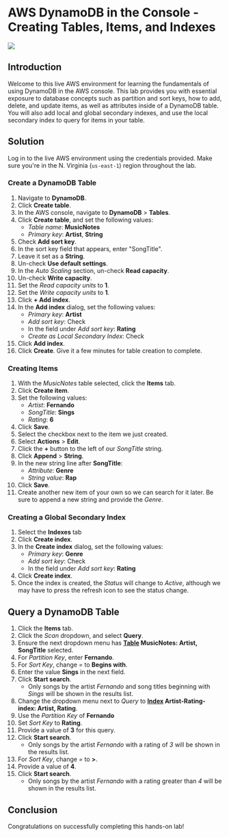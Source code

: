 # AWS DynamoDB in the Console - Creating Tables, Items, and Indexes
![](https://s3.amazonaws.com/assessment_engine/production/labs/236/lab_diagram_DynamoDB%20Data%20Loading.png?X-Amz-Algorithm=AWS4-HMAC-SHA256&X-Amz-Credential=ASIA3ETCCTRFJJ6IF4ON%2F20201020%2Fus-east-1%2Fs3%2Faws4_request&X-Amz-Date=20201020T163439Z&X-Amz-Expires=3600&X-Amz-SignedHeaders=host&X-Amz-Security-Token=IQoJb3JpZ2luX2VjEBQaCXVzLWVhc3QtMSJHMEUCIQDCFo46kErwAm3rXDunV9tuXs8bM0fEERtV0M8PwLQmpwIgEhiy1SZykLHrv4uRCCHRcCqqHZiHf6rsn6Zz7U6DT7wqowMIXBAAGgw3NjU3ODM2MTI0OTAiDB8ojxRjRdBM%2BWkHcyqAAyhjGdnrkVopcku6txh5npybNoyhNLa1Z59LCwncfjtFB16ZHKIdr1LF6w80TnhsGt%2B453sZr37gEwrzl3m2gCED5hnt0J7BseHjqKZ%2BQTktlXdpwmz8RSCmV9nh3xOftnmN0jnfNDfvlrfTRenB4z%2FWRIhKxGFmedJceN2DS2NhDyLGeKuq39Xb1hgBKVFVjBfiTrn1eRVv8OwgaWdqHXQBTS%2F22KqFxMQ9Bg0FIpW%2Birg4U4FR2yB7OgL%2BvOSHL22cDRWauiAMK509xQnGoUQcYa%2FyH6voTfEK%2BkU6OBv5FCfub1A2d91k%2B6F9J83Y2LI0K6Btw6%2FTybkTmVH8k%2BjnNZhaVazD0XjbHFLttIvpEZNlkdjbSnOlc6KVDHMhgNZjfEHJb7rOhE0DADGz2YTMj4wVVlnDbxxqyW6hDb1tdCHnbsAn0tr7ykBnFy83sKHueYLQ0w1IZgVS0wXMC7QBChfFKKB0V2DwucE0Pc2er3Xkw9NZ%2Fh2PFfjXvU%2FwbDC4ibv8BTrrARfnK4w%2Be0W8JYVTlb6AXeXCebxDQ1Kn2rZ87paAXD65tKCx8ACqI6%2B7MwMQnmWbrvxgeTOHeiJpA5ddDnotwMuerLsV%2F7WCYZJObEjofmQfAjhv%2F20eJl2JUZgtJJXF7SSvO0nOGsksYiRAsTjg3U37VcVgqWw%2Ba3t8ABKyH9bYKUrrHh8uiOf%2FT%2Fi1n%2BhAGHi7XBCBV2Fil7zkbUeX89gx2rTeRVWZv0s%2BNw2Rjn1ibFn565pDcG2%2FyijctUXJpAGTrYSJiYlcKpBtEqMvMNNfpTPVJQIq1J54vlnceOk06Z0iJJxir7584iY%3D&X-Amz-Signature=61995827c3a5c4005c51be6f094dea439bda11be6ec4f1a26e6cb86d71f551c6)

## Introduction

Welcome to this live AWS environment for learning the fundamentals of using DynamoDB in the AWS console. This lab provides you with essential exposure to database concepts such as partition and sort keys, how to add, delete, and update items, as well as attributes inside of a DynamoDB table. You will also add local and global secondary indexes, and use the local secondary index to query for items in your table.

## Solution

Log in to the live AWS environment using the credentials provided. Make sure you're in the N. Virginia (`us-east-1`) region throughout the lab.

### Create a DynamoDB Table

1. Navigate to **DynamoDB**.
2. Click **Create table**.
3. In the AWS console, navigate to **DynamoDB** > **Tables**.
4. Click **Create table**, and set the following values:
   - *Table name*: **MusicNotes**
   - *Primary key*: **Artist**, **String**
5. Check **Add sort key**.
6. In the sort key field that appears, enter "SongTitle".
7. Leave it set as a **String**.
8. Un-check **Use default settings**.
9. In the *Auto Scaling* section, un-check **Read capacity**.
10. Un-check **Write capacity**.
11. Set the *Read capacity units* to **1**.
12. Set the *Write capacity units* to **1**.
13. Click **+ Add index**.
14. In the **Add index** dialog, set the following values:
    - *Primary key*: **Artist**
    - *Add sort key*: Check
    - In the field under *Add sort key*: **Rating**
    - *Create as Local Secondary Index*: Check
15. Click **Add index**.
16. Click **Create**. Give it a few minutes for table creation to complete.

### Creating Items

1. With the *MusicNotes* table selected, click the **Items** tab.
2. Click **Create item**.
3. Set the following values:
   - *Artist*: **Fernando**
   - *SongTitle*: **Sings**
   - *Rating*: **6**
4. Click **Save**.
5. Select the checkbox next to the item we just created.
6. Select **Actions** > **Edit**.
7. Click the **+** button to the left of our *SongTitle* string.
8. Click **Append** > **String**.
9. In the new string line after **SongTitle**:
   - *Attribute*: **Genre**
   - *String value*: **Rap**
10. Click **Save**.
11. Create another new item of your own so we can search for it later. Be sure to append a new string and provide the *Genre*.

### Creating a Global Secondary Index

1. Select the **Indexes** tab
2. Click **Create index**.
3. In the **Create index** dialog, set the following values:
   - *Primary key*: **Genre**
   - *Add sort key*: Check
   - In the field under *Add sort key*: **Rating**
4. Click **Create index**.
5. Once the index is created, the *Status* will change to *Active*, although we may have to press the refresh icon to see the status change.

## Query a DynamoDB Table

1. Click the **Items** tab.
2. Click the *Scan* dropdown, and select **Query**.
3. Ensure the next dropdown menu has **[Table](https://learn.acloud.guru/handson/98627abc-6348-4ac3-8c66-e03e76dfbf5a/course/178db59b-70f1-4bd8-8d74-9ab9263f8f9a) MusicNotes: Artist, SongTitle** selected.
4. For *Partition Key*, enter **Fernando**.
5. For *Sort Key*, change *=* to **Begins with**.
6. Enter the value **Sings** in the next field.
7. Click **Start search**.
   - Only songs by the artist *Fernando* and song titles beginning with *Sings* will be shown in the results list.
8. Change the dropdown menu next to *Query* to **[Index](https://learn.acloud.guru/handson/98627abc-6348-4ac3-8c66-e03e76dfbf5a/course/178db59b-70f1-4bd8-8d74-9ab9263f8f9a) Artist-Rating-index: Artist, Rating**.
9. Use the *Partition Key* of **Fernando**
10. Set *Sort Key* to **Rating**.
11. Provide a value of **3** for this query.
12. Click **Start search**.
    - Only songs by the artist *Fernando* with a rating of *3* will be shown in the results list.
13. For *Sort Key*, change *=* to **>**.
14. Provide a value of **4**.
15. Click **Start search**.
    - Only songs by the artist *Fernando* with a rating greater than *4* will be shown in the results list.

## Conclusion

Congratulations on successfully completing this hands-on lab!
